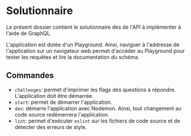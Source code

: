 # Solutionnaire

Le présent dossier contient le solutionnaire des de l'API à implémenter à l'aide de GraphQL.

L'application est dotée d'un Playground. Ainsi, naviguer à l'addresse de l'application sur un navigateur web permet d'accéder au Playground pour tester les requêtes et lire la documentation du schéma.

## Commandes

- `challenges`: permet d'imprimer les flags des questions à répondre. L'application doit être démarrée.
- `start`: permet de démarrer l'application.
- `dev`: démarre l'application avec Nodemon. Ainsi, tout changement au code source redémerrera l'application.
- `lint`: permet d'exécuter `eslint` sur les fichiers de code source et de détecter des erreurs de style.
